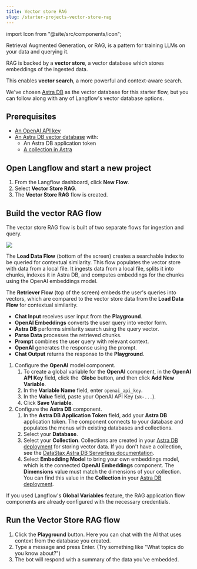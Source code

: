 ```yaml
---
title: Vector store RAG
slug: /starter-projects-vector-store-rag
---
```


import Icon from "@site/src/components/icon";

Retrieval Augmented Generation, or RAG, is a pattern for training LLMs on your data and querying it.


RAG is backed by a **vector store**, a vector database which stores embeddings of the ingested data.


This enables **vector search**, a more powerful and context-aware search.


We've chosen [Astra DB](https://astra.datastax.com/signup?utm_source=langflow-pre-release&utm_medium=referral&utm_campaign=langflow-announcement&utm_content=create-a-free-astra-db-account) as the vector database for this starter flow, but you can follow along with any of Langflow's vector database options.


## Prerequisites

* [An OpenAI API key](https://platform.openai.com/)
* [An Astra DB vector database](https://docs.datastax.com/en/astra-db-serverless/get-started/quickstart.html) with:
	* An Astra DB application token
	* [A collection in Astra](https://docs.datastax.com/en/astra-db-serverless/databases/manage-collections.html#create-collection)


## Open Langflow and start a new project

1. From the Langflow dashboard, click **New Flow**.
2. Select **Vector Store RAG**.
3. The **Vector Store RAG** flow is created.

## Build the vector RAG flow

The vector store RAG flow is built of two separate flows for ingestion and query.

![](/img/starter-flow-vector-rag.png)

The **Load Data Flow** (bottom of the screen) creates a searchable index to be queried for contextual similarity.
This flow populates the vector store with data from a local file.
It ingests data from a local file, splits it into chunks, indexes it in Astra DB, and computes embeddings for the chunks using the OpenAI embeddings model.

The **Retriever Flow** (top of the screen) embeds the user's queries into vectors, which are compared to the vector store data from the **Load Data Flow** for contextual similarity.

- **Chat Input** receives user input from the **Playground**.
- **OpenAI Embeddings** converts the user query into vector form.
- **Astra DB** performs similarity search using the query vector.
- **Parse Data** processes the retrieved chunks.
- **Prompt** combines the user query with relevant context.
- **OpenAI** generates the response using the prompt.
- **Chat Output** returns the response to the **Playground**.

1. Configure the **OpenAI** model component.
	1. To create a global variable for the **OpenAI** component, in the **OpenAI API Key** field, click the <Icon name="Globe" aria-label="Globe" /> **Globe** button, and then click **Add New Variable**.
	2. In the **Variable Name** field, enter `openai_api_key`.
	3. In the **Value** field, paste your OpenAI API Key (`sk-...`).
	4. Click **Save Variable**.
2. Configure the **Astra DB** component.
	1. In the **Astra DB Application Token** field, add your **Astra DB** application token.
	The component connects to your database and populates the menus with existing databases and collections.
	2. Select your **Database**.
	3. Select your **Collection**. Collections are created in your [Astra DB deployment](https://astra.datastax.com) for storing vector data.
	If you don't have a collection, see the [DataStax Astra DB Serverless documentation](https://docs.datastax.com/en/astra-db-serverless/databases/manage-collections.html#create-collection).
	4. Select **Embedding Model** to bring your own embeddings model, which is the connected **OpenAI Embeddings** component.
	The **Dimensions** value must match the dimensions of your collection. You can find this value in the **Collection** in your [Astra DB deployment](https://astra.datastax.com).

If you used Langflow's **Global Variables** feature, the RAG application flow components are already configured with the necessary credentials.

## Run the Vector Store RAG flow

1. Click the **Playground** button. Here you can chat with the AI that uses context from the database you created.
2. Type a message and press Enter. (Try something like "What topics do you know about?")
3. The bot will respond with a summary of the data you've embedded.
